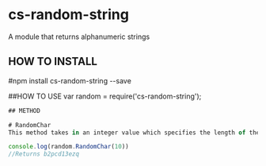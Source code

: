 # cs-random-string
A module that returns alphanumeric strings

## HOW TO INSTALL
#npm install cs-random-string --save

##HOW TO USE
var random = require('cs-random-string');

```javascript
## METHOD

# RandomChar
This method takes in an integer value which specifies the length of the returned strings.

console.log(random.RandomChar(10))
//Returns b2pcd13ezq
